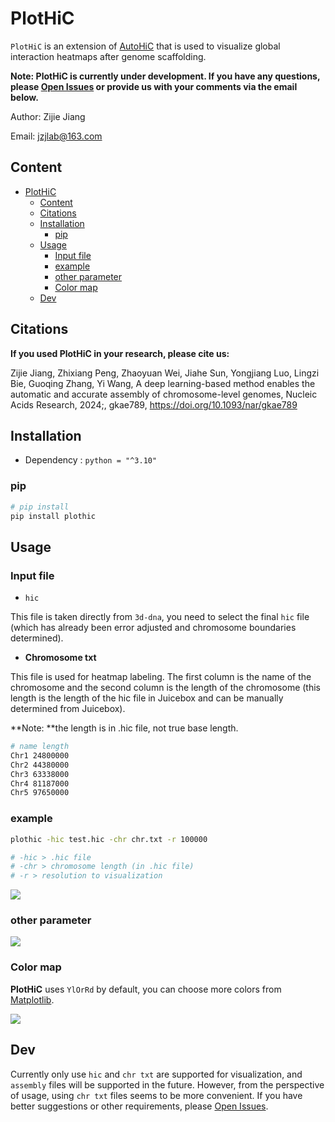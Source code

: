 # PlotHiC

`PlotHiC` is an extension of [AutoHiC](https://github.com/Jwindler/AutoHiC) that is used to visualize global interaction heatmaps after genome scaffolding.

**Note: PlotHiC is currently under development. If you have any questions, please [Open Issues](https://github.com/Jwindler/PlotHiC/issues/new) or provide us with your comments via the email below.**

Author: Zijie Jiang

Email: [jzjlab@163.com](mailto:jzjlab@163.com)



## Content 

- [PlotHiC](#plothic)
  - [Content](#content)
  - [Citations](#citations)
  - [Installation](#installation)
    - [pip](#pip)
  - [Usage](#usage)
    - [Input file](#input-file)
    - [example](#example)
    - [other parameter](#other-parameter)
    - [Color map](#color-map)
  - [Dev](#dev)





## Citations

**If you used PlotHiC in your research, please cite us:**

Zijie Jiang, Zhixiang Peng, Zhaoyuan Wei, Jiahe Sun, Yongjiang Luo, Lingzi Bie, Guoqing Zhang, Yi Wang, A deep learning-based method enables the automatic and accurate assembly of chromosome-level genomes, Nucleic Acids Research, 2024;, gkae789, https://doi.org/10.1093/nar/gkae789



## Installation

- Dependency : `python = "^3.10"`



### pip

```bash
# pip install 
pip install plothic

```



## Usage

### Input file

- `hic`

This file is taken directly from `3d-dna`, you need to select the final `hic` file (which has already been error adjusted and chromosome boundaries determined).



- **Chromosome txt**

This file is used for heatmap labeling. The first column is the name of the chromosome and the second column is the length of the chromosome (this length is the length of the hic file in Juicebox and can be manually determined from Juicebox).

**Note: **the length is in .hic file, not true base length.

```sh
# name length
Chr1 24800000
Chr2 44380000
Chr3 63338000
Chr4 81187000
Chr5 97650000
```



### example

```sh
plothic -hic test.hic -chr chr.txt -r 100000

# -hic > .hic file 
# -chr > chromosome length (in .hic file)
# -r > resolution to visualization

```

![](https://s2.loli.net/2024/11/15/3rmOLU5IPa6vywo.png)



### other parameter

![](https://s2.loli.net/2024/11/18/dmuXrbsB9DRhlyt.png)



### Color map

**PlotHiC** uses `YlOrRd` by default, you can choose more colors from [Matplotlib](https://matplotlib.org/stable/users/explain/colors/colormaps.html).

![](https://s2.loli.net/2024/11/13/MYZe56Vy2BT1tDp.png)



## Dev

Currently only use `hic` and `chr txt` are supported for visualization, and `assembly` files will be supported in the future. However, from the perspective of usage, using `chr txt` files seems to be more convenient. If you have better suggestions or other requirements, please [Open Issues](https://github.com/Jwindler/PlotHiC/issues/new).

